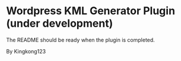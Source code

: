 Wordpress KML Generator Plugin (under development)
=========

The README should be ready when the plugin is completed.

By Kingkong123
